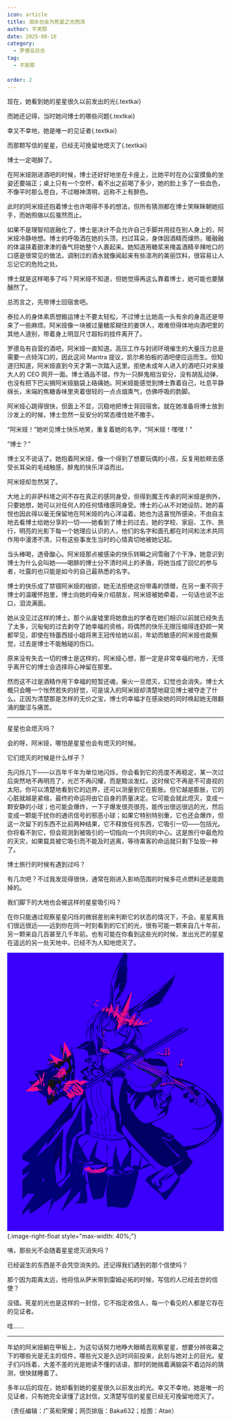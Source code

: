 ```yaml
---
icon: article
title: 泪水也会为死星之光而流
author: 不笑耶
date: 2025-08-16
category:
  - 罗德岛日志
tag:
  - 不笑耶

order: 2
---
```


现在，她看到她的星星很久以前发出的光{.textkai}

而她还记得，当时她问博士的哪些问题{.textkai}

幸又不幸地，她是唯一的见证者{.textkai}

而那颗写信的星星，已经无可挽留地熄灭了{.textkai}

<!-- more -->

博士一定喝醉了。

在阿米娅刚进酒吧的时候，博士还好好地坐在卡座上，比她平时在办公室摸鱼的坐姿还要端正；桌上只有一个空杯，看不出之前喝了多少，她的脸上多了一些血色，不像平时那么苍白，不过眼神清明，远称不上有醉色。

此时的阿米娅还抱着博士也许喝得不多的想法，但所有猜测都在博士笑眯眯朝她招手，而她照做以后戛然而止。

如果不是理智彻底融化了，博士是决计不会允许自己手脚并用挂在别人身上的，阿米娅冷静地想。博士的呼吸洒在她的头顶，扫过耳朵，身体因酒精而燥热，暖融融的体温挟着甜津津的香气将她整个人裹起来。她知道用糖浆来掩盖酒精辛辣呛口的口感是很常见的做法，调制过的酒水就像闻起来有些凛冽的美丽饮料，很容易让人忘记它的危险之处。

博士就是这样喝多了吗？阿米娅不知道，但她觉得再这么靠着博士，她可能也要醺醺然了。

总而言之，先带博士回宿舍吧。

泰拉人的身体素质想搬运博士不要太轻松，不过博士比她高一头有余的身高还是带来了一些麻烦。阿米娅像一块被过量糖浆糊住的姜饼人，艰难但得体地向酒吧里的其他人道别，带着身上明显尺寸超标的挂件离开了。

罗德岛有自营的酒吧，阿米娅一直知道。高压工作与封闭环境催生的大量压力总是需要一点倾泻口的，因此这间 Mantra 提议，凯尔希拍板的酒吧便应运而生。但知道归知道，阿米娅直到今天才第一次踏入这里。拒绝未成年人进入的酒吧只对来接大人的 CEO 网开一面。博士酒品不错，作为一只醉鬼相当安分，没有胡乱动弹，也没有把下巴尖搁阿米娅脑袋上硌痛她。阿米娅能感觉到博士靠着自己，吐息平静绵长，末端的焦糖香味里夹着很轻的一点点烟熏气，仿佛呼吸的韵脚。

阿米娅心跳得很快，但面上不显，沉稳地把博士背回宿舍。就在她准备将博士放到沙发上的时候，博士忽然一反安分的常态缠住她不撒手。

“阿米娅！”她听见博士快乐地笑，重复着她的名字，“阿米娅！嘿嘿！”

“博士？”

博士又不说话了。她抱着阿米娅，像一个得到了想要玩偶的小孩，反复用脸颊去感受长耳朵的毛绒触感，醉鬼的快乐洋溢而出。

阿米娅却忽然哭了。

大地上的非萨科塔之间不存在真正的感同身受，但得到魔王传承的阿米娅是例外，只要她想，她可以对任何人的任何情绪感同身受。博士的心从不对她设防，她的喜悦也因此得以毫无保留地在阿米娅的内心洋溢着。她也为这喜悦所感染，不由自主地去看博士给她分享的一切——她看到了博士的过去，她的学校、家庭、工作、旅行，明亮的光影下每一个她理应认识的人，他们的名字和面孔都在时间和法术共同作用中漫漶不清，只有这些事发生当时的心情真切地被她记起。

当头棒喝，透骨酸心。阿米娅那点被感染的快乐转瞬之间雪融了个干净，她意识到博士为什么会叫她——喝醉的博士分不清时间上的矛盾，将她当成了回忆的参与者，吐露的也只能是如今的自己最熟悉的名字。

博士的快乐成了禁锢阿米娅的枷锁，她无法拒绝这份带毒的馈赠，在另一重不同于博士的温暖怀抱里，博士向她的母亲介绍朋友，阿米娅被她牵着，一句话也说不出口，泪流满面。

她从没见过这样的博士。那个从废墟里将她救出的学者在她们相识以前就已经失去了太多，沉甸甸的过去剥夺了她幸福的资格，将偶然的快乐无限压缩得连舒颜一笑都罕见，即使在特蕾西娅小姐将黑王冠传给她以前，年幼而敏感的阿米娅也能察觉，过去是博士不能触碰的伤口。

原来没有失去一切的博士是这样的，阿米娅心想，那一定是非常幸福的地方，无怪乎离开它的博士会选择将心神留在那里。

然而这不过是酒精作用下幸福的短暂还魂，柴火一旦熄灭，幻觉也会消失。博士大概只会睡一个怅然若失的好觉，可是误入的阿米娅却清楚地窥见博士被夺走了什么。正因为清楚那是怎样的无价之宝，博士的幸福才在感染她的同时唤起她无限翻涌的酸涩与痛苦。

---

星星也会熄灭吗？

会的呀，阿米娅，哪怕是星星也会有熄灭的时候。

它们熄灭的时候是什么样子？

先闪烁几下——以百年千年为单位地闪烁，你会看到它的亮度不再稳定，某一次过后突然地不再明亮了，光芒不再闪耀，而是黯淡发红。这时候它不再是不可直视的太阳，你可以清楚地看到它的边界，还可以测量到它在膨胀。但它越是膨胀，它的心脏就越是紧缩，最终的命运将由它自身的质量决定。它可能会就此熄灭，变成一颗安静的小球；也可能会爆炸，一下子爆发很亮很亮，能传出很远很远的光，然后变成一颗能干扰你的通讯信号的邪恶小球；如果它特别特别重，它也还会爆炸，但这一次留下的东西不比前两种结果，它不释放任何东西，它吸引一切——包括光。你将看不到它，但会观测到被吸引的一切指向一个共同的中心。这是旅行中最危险的天灾，如果载具被它吸引而不能及时逃离，等待乘客的命运就只剩下坠毁一种了。

博士旅行的时候有遇到过吗？

有几次吧？不过我发现得很快，通常在刚进入影响范围的时候多花点燃料还是能跑掉的。

我们脚下的大地也会被这样的星星吸引吗？

在你只能通过观察星星闪烁的微弱差别来判断它的状态的情况下，不会。星星离我们很远很远——远到你在同一时刻看到的它们的光，很有可能一颗来自几十年前，另一颗来自几百甚至几千年前。也有可能在你看到这些光的时候，发出光芒的星星在遥远的另一处天地中，已经不为人知地熄灭了。

![](./res/illustration/文章配图（Atae）.webp){.image-right-float style="max-width: 40%;"}

咦，那些光不会随着星星熄灭消失吗？

已经诞生的东西是不会凭空消失的。还记得我们遇到的那个信使吗？

那个因为距离太远，他将信从萨米带到雷姆必拓的时候，写信的人已经去世的信使？

没错。死星的光也是这样的一封信，它不指定收信人，每一个看见的人都是它存在的见证者。

哇……

---

年幼的阿米娅躺在甲板上，为这句话努力地睁大眼睛去观察星星，想要分辨夜幕之下的哪些光是无主的信件，哪些光又是久远时间前投来，此刻与她对上的目光。星子们闪烁着，大差不差的光是她读不懂的话语，那时的她揣着满脑袋不着边际的猜测，很快就睡着了。

多年以后的现在，她却看到她的星星很久以前发出的光。幸又不幸地，她是唯一的见证者，只有她完全读懂了这封信，又清楚写信的星星已经无可挽留地熄灭了。<eod />

（责任编辑：广英和荣耀；网页排版：Baka632；绘图：Atae）

<FakeAds />
